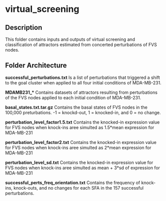 virtual_screening
=========

## Description

This folder contains inputs and outputs of virtual screening and classification of attractors estimated from concerted perturbations of FVS nodes.

## Folder Architecture

**successful_perturbations.txt** Is a list of perturbations that triggered a shift to the goal cluster when applied to all four initial conditions of MDA-MB-231.

**MDAMB231_\*** Contains datasets of attractors resulting from perturbations of the FVS nodes applied to each initial condition of MDA-MB-231.

**basal_states.txt.tar.gz** Contains the basal states of FVS nodes in the 100,000 preturbations. -1 = knockd-out, 1 = knocked-in, and 0 = no change.

**perturbation_level_factor1.5.txt** Contains the knocked-in expression value for FVS nodes when knock-ins aree simulted as 1.5\*mean expression for MDA-MB-231

**perturbation_level_factor2.txt** Contains the knocked-in expression value for FVS nodes when knock-ins aree simulted as 2\*mean expression for MDA-MB-231

**perturbation_level_sd.txt** Contains the knocked-in expression value for FVS nodes when knock-ins aree simulted as mean + 3\*sd of expression for MDA-MB-231

**successful_perts_freq_orientation.txt** Contains the frequency of knock-ins, knock-outs, and no changes for each SFA in the 157 successful perturbations.

